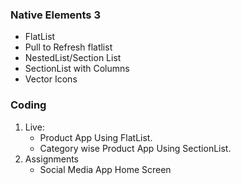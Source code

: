 ### Native Elements 3

- FlatList
- Pull to Refresh flatlist
- NestedList/Section List
- SectionList with Columns
- Vector Icons

### Coding

1. Live:
   - Product App Using FlatList.
   - Category wise Product App Using SectionList.
2. Assignments
   - Social Media App Home Screen
